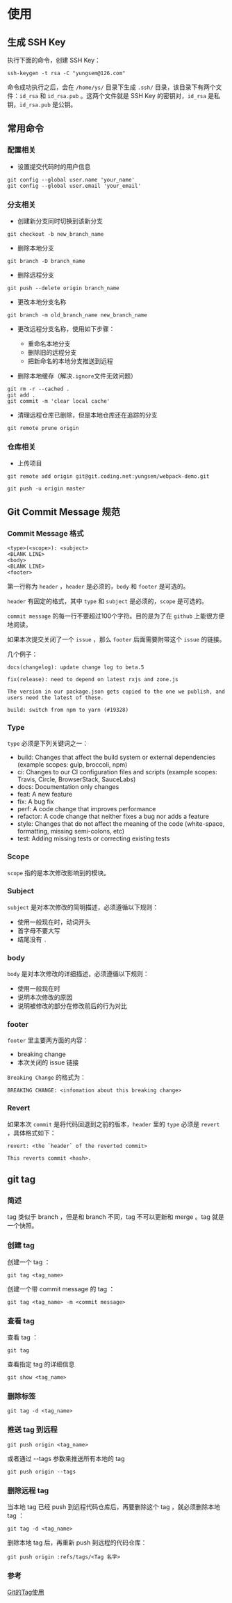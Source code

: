 # 使用

## 生成 SSH Key
执行下面的命令，创建 SSH Key：
```
ssh-keygen -t rsa -C "yungsem@126.com"
```

命令成功执行之后，会在 `/home/ys/` 目录下生成 `.ssh/` 目录，该目录下有两个文件：`id_rsa` 和 `id_rsa.pub` 。这两个文件就是 SSH Key 的密钥对，`id_rsa` 是私钥，`id_rsa.pub` 是公钥。

## 常用命令

### 配置相关
- 设置提交代码时的用户信息
```
git config --global user.name 'your_name'
git config --global user.email 'your_email'
```

### 分支相关

- 创建新分支同时切换到该新分支
```
git checkout -b new_branch_name
```

- 删除本地分支
```
git branch -D branch_name
```

- 删除远程分支
```
git push --delete origin branch_name
```

- 更改本地分支名称
```
git branch -m old_branch_name new_branch_name
```

- 更改远程分支名称，使用如下步骤：
  - 重命名本地分支
  - 删除旧的远程分支
  - 把新命名的本地分支推送到远程


- 删除本地缓存（解决`.ignore`文件无效问题）
```
git rm -r --cached .
git add .
git commit -m 'clear local cache'
```

- 清理远程仓库已删除，但是本地仓库还在追踪的分支
```
git remote prune origin
```

### 仓库相关

- 上传项目
```
git remote add origin git@git.coding.net:yungsem/webpack-demo.git

git push -u origin master
```
## Git Commit Message 规范

### Commit Message 格式
```
<type>(<scope>): <subject>
<BLANK LINE>
<body>
<BLANK LINE>
<footer>
```

第一行称为 `header` ，`header` 是必须的，`body` 和 `footer` 是可选的。

`header` 有固定的格式，其中 `type` 和 `subject` 是必须的，`scope` 是可选的。

`commit message` 的每一行不要超过100个字符。目的是为了在 `github` 上能很方便地阅读。

如果本次提交关闭了一个 `issue` ，那么 `footer` 后面需要附带这个 `issue` 的链接。

几个例子：
```
docs(changelog): update change log to beta.5
```

```
fix(release): need to depend on latest rxjs and zone.js

The version in our package.json gets copied to the one we publish, and users need the latest of these.
```

```
build: switch from npm to yarn (#19328)
```

### Type
`type` 必须是下列关键词之一：
- build: Changes that affect the build system or external dependencies (example scopes: gulp, broccoli, npm)
- ci: Changes to our CI configuration files and scripts (example scopes: Travis, Circle, BrowserStack, SauceLabs)
- docs: Documentation only changes
- feat: A new feature
- fix: A bug fix
- perf: A code change that improves performance
- refactor: A code change that neither fixes a bug nor adds a feature
- style: Changes that do not affect the meaning of the code (white-space, formatting, missing semi-colons, etc)
- test: Adding missing tests or correcting existing tests

### Scope
`scope` 指的是本次修改影响到的模块。

### Subject
`subject` 是对本次修改的简明描述，必须遵循以下规则：
- 使用一般现在时，动词开头
- 首字母不要大写
- 结尾没有 `.`

### body
`body` 是对本次修改的详细描述，必须遵循以下规则：
- 使用一般现在时
- 说明本次修改的原因
- 说明被修改的部分在修改前后的行为对比

### footer
`footer` 里主要两方面的内容：
- breaking change
- 本次关闭的 issue 链接

`Breaking Change` 的格式为：
```
BREAKING CHANGE: <infomation about this breaking change>
```

### Revert
如果本次 `commit` 是将代码回退到之前的版本，`header` 里的 `type` 必须是 `revert` ，具体格式如下：
```
revert: <the `header` of the reverted commit>

This reverts commit <hash>.
```
## git tag

### 简述
tag 类似于 branch ，但是和 branch 不同，tag 不可以更新和 merge 。tag 就是一个快照。

### 创建 tag
创建一个 tag ：
```
git tag <tag_name>
```

创建一个带 commit message 的 tag ：
```
git tag <tag_name> -m <commit message>
```

### 查看 tag
查看 tag ：
```
git tag
```

查看指定 tag 的详细信息
```
git show <tag_name>
```

### 删除标签
```
git tag -d <tag_name>
```

### 推送 tag 到远程
```
git push origin <tag_name>
```

或者通过 --tags 参数来推送所有本地的 tag
```
git push origin --tags
```

### 删除远程 tag
当本地 tag 已经 push 到远程代码仓库后，再要删除这个 tag ，就必须删除本地 tag ：
```
git tag -d <tag_name>
```

删除本地 tag 后，再重新 push 到远程的代码仓库：
```
git push origin :refs/tags/<Tag 名字>
```

### 参考
[Git的Tag使用](https://www.jianshu.com/p/a07777d0b018)
